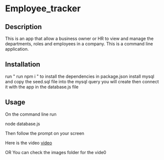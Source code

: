 # Employee_tracker

## Description

This is an app that allow a business owner or HR to view and manage the departments, roles and employees in a company. This is a command line application.

## Installation

run " run npm i " to install the dependencies in package.json
install mysql and copy the seed.sql file into the mysql query you will create then connect it with the app in the database.js file

## Usage

On the command line run

node database.js

Then follow the prompt on your screen

Here is the video
[video](images/video.mp4)

OR You can check the images folder for the vide0
